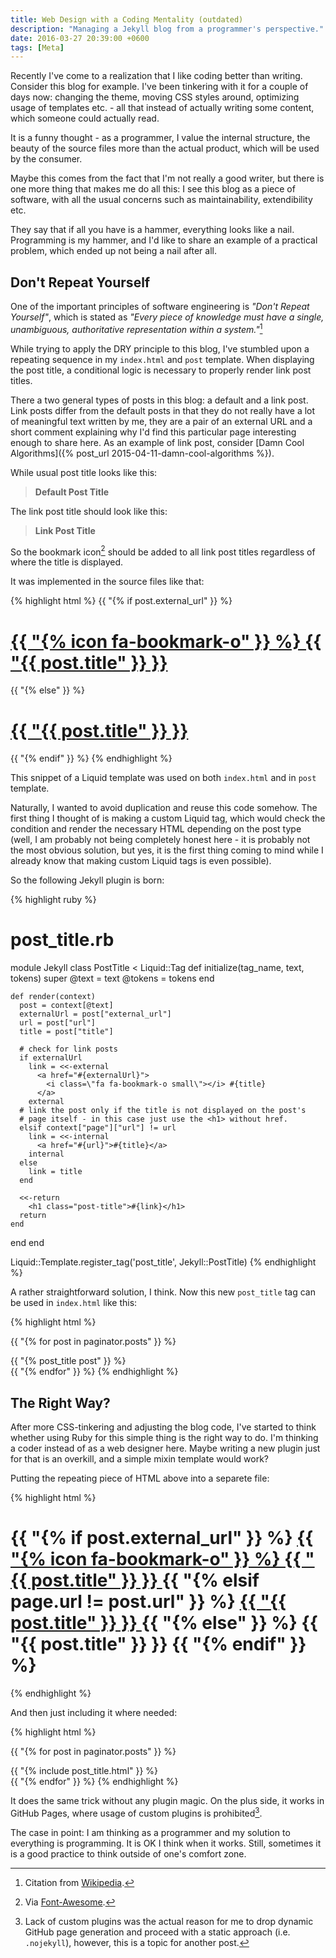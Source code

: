 ```yaml
---
title: Web Design with a Coding Mentality (outdated)
description: "Managing a Jekyll blog from a programmer's perspective."
date: 2016-03-27 20:39:00 +0600
tags: [Meta]
---
```

Recently I've come to a realization that I like coding better than writing. Consider this blog for example. I've been tinkering with it for a couple of days now: changing the theme, moving CSS styles around, optimizing usage of templates etc. - all that instead of actually writing some content, which someone could actually read.

It is a funny thought - as a programmer, I value the internal structure, the beauty of the source files more than the actual product, which will be used by the consumer.

Maybe this comes from the fact that I'm not really a good writer, but there is one more thing that makes me do all this: I see this blog as a piece of software, with all the usual concerns such as
maintainability, extendibility etc.

They say that if all you have is a hammer, everything looks like a nail. Programming is my hammer, and I'd like to share an example of a practical problem, which ended up not being a nail after all.
<!--more-->

## Don't Repeat Yourself

One of the important principles of software engineering is *"Don't Repeat Yourself"*, which is stated as *"Every piece of knowledge must have a single, unambiguous, authoritative representation within a system."*[^1]

[^1]: Citation from [Wikipedia](https://en.wikipedia.org/wiki/Don%27t_repeat_yourself).

While trying to apply the DRY principle to this blog, I've stumbled upon a repeating sequence in my `index.html` and `post` template. When displaying the post title, a conditional logic is necessary to properly render link post titles.

<span class="note">
There a two general types of posts in this blog: a default and a link post. Link posts differ from the default posts in that they do not really have a lot of meaningful text written by me, they are a pair of an external URL and a short comment explaining why I'd find this particular page interesting enough to share here. As an example of link post, consider [Damn Cool Algorithms]({% post_url 2015-04-11-damn-cool-algorithms %}).
</span>

While usual post title looks like this:

>**Default Post Title**

The link post title should look like this:

>**<!--{ icon fa-bookmark-o }--> Link Post Title**

So the bookmark icon[^2] should be added to all link post titles regardless of where the title is displayed.

[^2]: Via [Font-Awesome](http://fontawesome.io).

It was implemented in the source files like that:

{% highlight html %}
{{ "{% if post.external_url" }} %}
  <h1 class="post-title">
    <a href="{{ "{{ post.external_url" }} }}">
      {{ "{% icon fa-bookmark-o" }} %} {{ "{{ post.title" }} }}
    </a>
   </h1>
{{ "{% else" }} %}
  <h1 class="post-title">
    <a href="{{ "{{ post.url" }} }}">
      {{ "{{ post.title" }} }}
    </a>
  </h1>
{{ "{% endif" }} %}
{% endhighlight %}

This snippet of a Liquid template was used on both `index.html` and in `post` template.

Naturally, I wanted to avoid duplication and reuse this code somehow. The first thing I thought of is making a custom Liquid tag, which would check the condition and render the necessary HTML depending
on the post type (well, I am probably not being completely honest here - it is probably not the most obvious solution, but yes, it is the first thing coming to mind while I already know that making custom Liquid tags is even possible).

So the following Jekyll plugin is born:

{% highlight ruby %}
# post_title.rb
module Jekyll
  class PostTitle < Liquid::Tag
    def initialize(tag_name, text, tokens)
      super
      @text = text
      @tokens = tokens
    end

    def render(context)
      post = context[@text]
      externalUrl = post["external_url"]
      url = post["url"]
      title = post["title"]

      # check for link posts
      if externalUrl
        link = <<-external
          <a href="#{externalUrl}">
            <i class=\"fa fa-bookmark-o small\"></i> #{title}
          </a>
        external
      # link the post only if the title is not displayed on the post's
      # page itself - in this case just use the <h1> without href.
      elsif context["page"]["url"] != url
        link = <<-internal
          <a href="#{url}">#{title}</a>
        internal
      else
        link = title
      end

      <<-return
        <h1 class="post-title">#{link}</h1>
      return
    end
  end
end

Liquid::Template.register_tag('post_title', Jekyll::PostTitle)
{% endhighlight %}

A rather straightforward solution, I think. Now this new `post_title` tag can be used in `index.html` like this:

{% highlight html %}
<!-- index.html -->
{{ "{% for post in paginator.posts" }} %}
  <div class="post">
    {{ "{% post_title post" }} %}
  </div>
{{ "{% endfor" }} %}
{% endhighlight %}

## The Right Way?

After more CSS-tinkering and adjusting the blog code, I've started to think whether using Ruby for this simple thing is the right way to do. I'm thinking a coder instead of as a web designer here. Maybe writing a new plugin just for that is an overkill, and a simple mixin template would work?

Putting the repeating piece of HTML above into a separete file:

{% highlight html %}
<!-- post_title.html -->
<h1 class="post-title">
{{ "{% if post.external_url" }} %}
  <a href="{{ "{{ post.external_url" }} }}">
    {{ "{% icon fa-bookmark-o" }} %} {{ "{{ post.title" }} }}
  </a>
{{ "{% elsif page.url != post.url" }} %}
  <a href="{{ "{{ post.url" }} }}">
    {{ "{{ post.title" }} }}
  </a>
{{ "{% else" }} %}
  {{ "{{ post.title" }} }}
{{ "{% endif" }} %}
</h1>
{% endhighlight %}

And then just including it where needed:

{% highlight html %}
<!-- index.html -->
{{ "{% for post in paginator.posts" }} %}
  <div class="post">
    {{ "{% include post_title.html" }} %}
  </div>
{{ "{% endfor" }} %}
{% endhighlight %}

It does the same trick without any plugin magic. On the plus side, it works in GitHub Pages, where usage of custom plugins is prohibited[^3].

[^3]: Lack of custom plugins was the actual reason for me to drop dynamic GitHub page generation and proceed with a static approach (i.e. `.nojekyll`), however, this is a topic for another post.

The case in point: I am thinking as a programmer and my solution to everything is programming. It is OK I think when it works. Still, sometimes it is a good practice to think outside of one's comfort zone.
